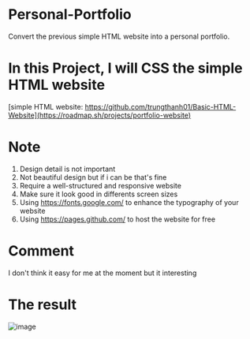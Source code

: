 # Personal-Portfolio
Convert the previous simple HTML website into a personal portfolio.
# In this Project, I will CSS the simple HTML website
[simple HTML website: https://github.com/trungthanh01/Basic-HTML-Website](https://roadmap.sh/projects/portfolio-website)
# Note
1. Design detail is not important
2. Not beautiful design but if i can be that's fine
3. Require a well-structured and responsive website
4. Make sure it look good in differents screen sizes
5. Using https://fonts.google.com/ to enhance the typography of your website
6. Using https://pages.github.com/ to host the website for free
# Comment
I don't think it easy for me at the moment but it interesting
# The result
![image](https://github.com/user-attachments/assets/5e15ab58-a5cb-4a59-9613-c44e62c0e0eb)
